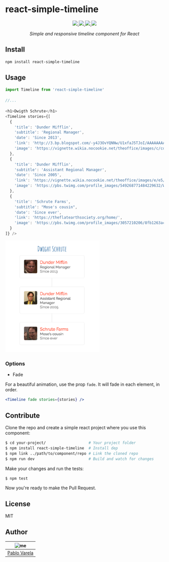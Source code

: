 # react-simple-timeline

<p align="center">
  <a href="https://travis-ci.org/pablopunk/react-simple-timeline"><img src="https://img.shields.io/travis/pablopunk/react-simple-timeline.svg" /> </a>
  <a href="https://standardjs.com"><img src="https://img.shields.io/badge/code_style-standard-brightgreen.svg" /> </a>
  <a href="https://github.com/pablopunk/miny"><img src="https://img.shields.io/badge/made_with-miny-1eced8.svg" /> </a>
  <a href="https://www.npmjs.com/package/react-simple-timeline"><img src="https://img.shields.io/npm/dt/react-simple-timeline.svg" /></a>
</p>

<p align="center">
  <i>Simple and responsive timeline component for React</i>
</p>


## Install

```sh
npm install react-simple-timeline
```


## Usage

```js
import Timeline from 'react-simple-timeline'

//...

<h1>Dwigth Schrute</h1>
<Timeline stories={[
  {
    'title': 'Dunder Mifflin',
    'subtitle': 'Regional Manager',
    'date': 'Since 2013',
    'link': 'http://3.bp.blogspot.com/-y4J3OvYQNNw/U1xfaJ5TJoI/AAAAAAAACvM/WfI5W9vfT2A/s1600/Dwight.jpg',
    'image': 'https://vignette.wikia.nocookie.net/theoffice/images/c/cd/Dwight_Schrute.jpg/revision/latest?cb=20110105114630'
  },
  {
    'title': 'Dunder Mifflin',
    'subtitle': 'Assistant Regional Manager',
    'date': 'Since 2005',
    'link': 'https://vignette.wikia.nocookie.net/theoffice/images/e/e5/Maxresdefault.jpg/revision/latest?cb=20170626225717',
    'image': 'https://pbs.twimg.com/profile_images/549268771484229632/WnatiHzT.jpeg'
  },
  {
    'title': 'Schrute Farms',
    'subtitle': "Mose's cousin",
    'date': 'Since ever',
    'link': 'https://theflatearthsociety.org/home/',
    'image': 'https://pbs.twimg.com/profile_images/3057210206/8fb1263ac03ea384caf4765b5d6660f2.png'
  }
]} />
```

<img width=300 src="https://github.com/pablopunk/art/raw/master/react-simple-timeline/dwight.png" />

### Options

* Fade

For a beautiful animation, use the prop `fade`. It will fade in each element, in order.

```jsx
<Timeline fade stories={stories} />
```


## Contribute

Clone the repo and create a simple react project where you use this component:

```sh
$ cd your-project/                   # Your project folder
$ npm install react-simple-timeline  # Install dep
$ npm link ../path/to/component/repo # Link the cloned repo
$ npm run dev                        # Build and watch for changes
```

Make your changes and run the tests:

```sh
$ npm test
```

Now you're ready to make the Pull Request.


## License

MIT


## Author

| ![me](https://gravatar.com/avatar/fa50aeff0ddd6e63273a068b04353d9d?size=100)           |
| --------------------------------- |
| [Pablo Varela](https://pablo.life)   |

